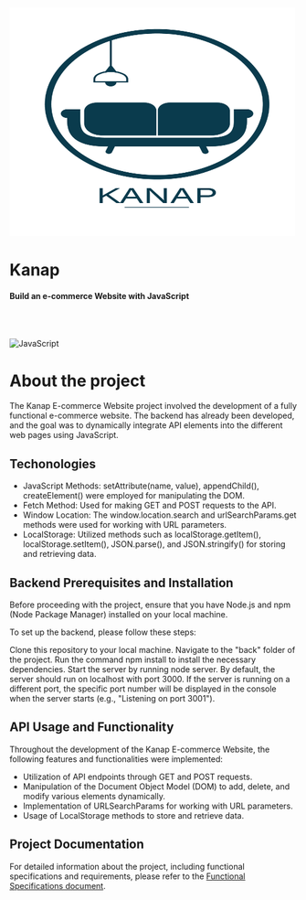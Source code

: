 <img src="https://github.com/ThayTriacca/Kanap/blob/master/front/images/logo.png" alt="Image" width="500" height="400">

# Kanap
#### Build an e-commerce Website with JavaScript
<br>
<br>

![JavaScript](https://img.shields.io/badge/JavaScript-323330?style=for-the-badge&logo=javascript&logoColor=F7DF1E)
<br>
# About the project

The Kanap E-commerce Website project involved the development of a fully functional e-commerce website. The backend has already been developed, and the goal was to dynamically integrate API elements into the different web pages using JavaScript.

## Techonologies

- JavaScript Methods: setAttribute(name, value), appendChild(), createElement() were employed for manipulating the DOM.
- Fetch Method: Used for making GET and POST requests to the API.
- Window Location: The window.location.search and urlSearchParams.get methods were used for working with URL parameters.
- LocalStorage: Utilized methods such as localStorage.getItem(), localStorage.setItem(), JSON.parse(), and JSON.stringify() for storing and retrieving data.

## Backend Prerequisites and Installation

Before proceeding with the project, ensure that you have Node.js and npm (Node Package Manager) installed on your local machine.

To set up the backend, please follow these steps:

Clone this repository to your local machine.
Navigate to the "back" folder of the project.
Run the command npm install to install the necessary dependencies.
Start the server by running node server.
By default, the server should run on localhost with port 3000. If the server is running on a different port, the specific port number will be displayed in the console when the server starts (e.g., "Listening on port 3001").


## API Usage and Functionality
Throughout the development of the Kanap E-commerce Website, the following features and functionalities were implemented:

- Utilization of API endpoints through GET and POST requests.
- Manipulation of the Document Object Model (DOM) to add, delete, and modify various elements dynamically.
- Implementation of URLSearchParams for working with URL parameters.
- Usage of LocalStorage methods to store and retrieve data.

## Project Documentation

For detailed information about the project, including functional specifications and requirements, please refer to the [Functional Specifications document](https://course.oc-static.com/projects/Web+Developer+P5/WD+P5+-+Functional+specifications.pdf).


